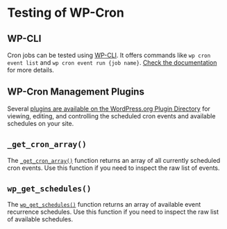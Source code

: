 # Testing of WP-Cron

## WP-CLI

Cron jobs can be tested using [WP-CLI](https://wp-cli.org/). It offers commands like `wp cron event list` and `wp cron event run {job name}`. [Check the documentation](https://developer.wordpress.org/cli/commands/cron/) for more details.

## WP-Cron Management Plugins

Several [plugins are available on the WordPress.org Plugin Directory](https://wordpress.org/plugins/tags/cron/) for viewing, editing, and controlling the scheduled cron events and available schedules on your site.

## `_get_cron_array()`

The [`_get_cron_array()`](https://developer.wordpress.org/reference/functions/_get_cron_array/) function returns an array of all currently scheduled cron events. Use this function if you need to inspect the raw list of events.

## `wp_get_schedules()`

The [`wp_get_schedules()`](https://developer.wordpress.org/reference/functions/wp_get_schedules/) function returns an array of available event recurrence schedules. Use this function if you need to inspect the raw list of available schedules.